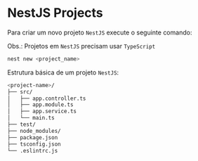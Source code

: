 # NestJS Projects

Para criar um novo projeto `NestJS` execute o seguinte comando:

Obs.: Projetos em `NestJS` precisam usar `TypeScript` 

```bash
nest new <project_name>
```
Estrutura básica de um projeto `NestJS`:

```bash
<project-name>/
├── src/
│   ├── app.controller.ts
│   ├── app.module.ts
│   ├── app.service.ts
│   └── main.ts
├── test/
├── node_modules/
├── package.json
├── tsconfig.json
└── .eslintrc.js
```

